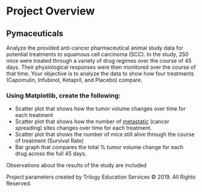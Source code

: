 # Project Overview

## Pymaceuticals

Analyze the provided anti-cancer pharmaceutical animal study data for potential treatments to squamous cell carcinoma (SCC). In the study, 250 mice were treated through a variety of drug regimes over the course of 45 days. Their physiological responses were then monitored over the course of that time. Your objective is to analyze the data to show how four treatments (Capomulin, Infubinol, Ketapril, and Placebo) compare.

### Using Matplotlib, create the following:

* Scatter plot that shows how the tumor volume changes over time for each treatment
* Scatter plot that shows how the number of [metastatic](https://en.wikipedia.org/wiki/Metastasis) (cancer spreading) sites changes over time for each treatment.
* Scatter plot that shows the number of mice still alive through the course of treatment (Survival Rate)
* Bar graph that compares the total % tumor volume change for each drug across the full 45 days.

Observations about the results of the study are included

Project parameters created by Trilogy Education Services © 2019. All Rights Reserved.